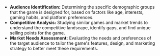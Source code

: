 - **Audience Identification:** Determining the specific demographic groups that the game is designed for, based on factors like age, interests, gaming habits, and platform preferences.
- **Competitive Analysis:** Studying similar games and market trends to understand the competitive landscape, identify gaps, and find unique selling points for the game.
- **Market Needs Assessment:** Evaluating the needs and preferences of the target audience to tailor the game's features, design, and marketing strategy to better meet these requirements.